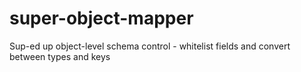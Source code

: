 super-object-mapper
===================

Sup-ed up object-level schema control - whitelist fields and convert between types and keys 
